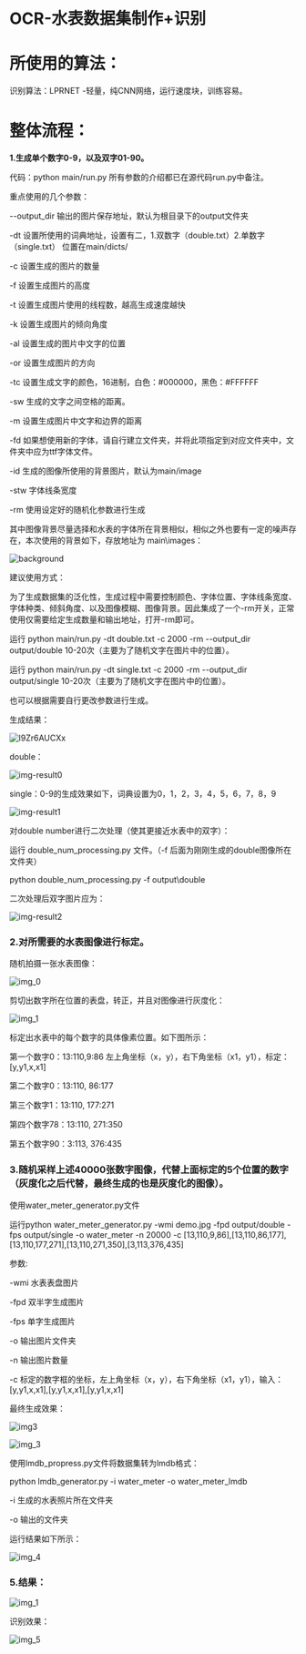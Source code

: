 # OCR-水表数据集制作+识别

# 所使用的算法：

识别算法：LPRNET -轻量，纯CNN网络，运行速度块，训练容易。

# 整体流程：

**1.生成单个数字0-9，以及双字01-90。**

代码：python main/run.py 所有参数的介绍都已在源代码run.py中备注。

重点使用的几个参数：

--output_dir  输出的图片保存地址，默认为根目录下的output文件夹

-dt  设置所使用的词典地址，设置有二，1.双数字（double.txt）2.单数字（single.txt） 位置在main/dicts/

-c 设置生成的图片的数量

-f  设置生成图片的高度

-t  设置生成图片使用的线程数，越高生成速度越快

-k 设置生成图片的倾向角度

-al 设置生成的图片中文字的位置

-or 设置生成图片的方向

-tc  设置生成文字的颜色，16进制，白色：#000000，黑色：#FFFFFF

-sw 生成的文字之间空格的距离。

-m 设置生成图片中文字和边界的距离

-fd 如果想使用新的字体，请自行建立文件夹，并将此项指定到对应文件夹中，文件夹中应为ttf字体文件。

-id 生成的图像所使用的背景图片，默认为main/image

-stw 字体线条宽度

-rm 使用设定好的随机化参数进行生成

其中图像背景尽量选择和水表的字体所在背景相似，相似之外也要有一定的噪声存在，本次使用的背景如下，存放地址为 main\images：

![background](readme_src/background.jpg)

建议使用方式：

为了生成数据集的泛化性，生成过程中需要控制颜色、字体位置、字体线条宽度、字体种类、倾斜角度、以及图像模糊、图像背景。因此集成了一个-rm开关，正常使用仅需要给定生成数量和输出地址，打开-rm即可。

运行 python main/run.py -dt double.txt -c 2000 -rm --output_dir output/double  10-20次（主要为了随机文字在图片中的位置）。

运行 python main/run.py -dt single.txt -c 2000 -rm --output_dir output/single  10-20次（主要为了随机文字在图片中的位置）。

也可以根据需要自行更改参数进行生成。

 生成结果：

![I9Zr6AUCXx](readme_src/I9Zr6AUCXx.jpg)

double：

![img-result0](readme_src/img-result0.jpg)

single：0-9的生成效果如下，词典设置为0，1，2，3，4，5，6，7，8，9

![img-result1](readme_src/img-result1.jpg)

对double number进行二次处理（使其更接近水表中的双字）：

运行 double_num_processing.py 文件。（-f 后面为刚刚生成的double图像所在文件夹）

python double_num_processing.py -f output\double

二次处理后双字图片应为：

![img-result2](readme_src/img-result2.jpg)

### 2.对所需要的水表图像进行标定。

随机拍摄一张水表图像：

![img_0](readme_src/img_0.jpg)

剪切出数字所在位置的表盘，转正，并且对图像进行灰度化：

![img_1](readme_src/img_1.jpg)

标定出水表中的每个数字的具体像素位置。如下图所示：

第一个数字0：13:110,9:86           左上角坐标（x，y），右下角坐标（x1，y1），标定：[y,y1,x,x1]

第二个数字0：13:110, 86:177

第三个数字1：13:110, 177:271

第四个数字78：13:110, 271:350

第五个数字90：3:113, 376:435

### 3.随机采样上述40000张数字图像，代替上面标定的5个位置的数字（灰度化之后代替，最终生成的也是灰度化的图像）。

使用water_meter_generator.py文件

运行python water_meter_generator.py -wmi demo.jpg -fpd output/double -fps output/single -o water_meter -n 20000 -c [13,110,9,86],[13,110,86,177],[13,110,177,271],[13,110,271,350],[3,113,376,435]

参数:

-wmi 水表表盘图片

-fpd  双半字生成图片

-fps  单字生成图片

-o    输出图片文件夹

-n    输出图片数量

-c    标定的数字框的坐标，左上角坐标（x，y），右下角坐标（x1，y1），输入：[y,y1,x,x1],[y,y1,x,x1],[y,y1,x,x1]

最终生成效果：

![img3](readme_src/img3.jpg)

![img_3](readme_src/img_3.jpg)

使用lmdb_propress.py文件将数据集转为lmdb格式：

python lmdb_generator.py -i water_meter -o water_meter_lmdb

-i 生成的水表照片所在文件夹

-o 输出的文件夹

运行结果如下所示：

![img_4](readme_src/img_4.jpg)

### 5.结果：

![img_1](readme_src/img_1.jpg)

识别效果：

![img_5](readme_src/img_5.jpg)

